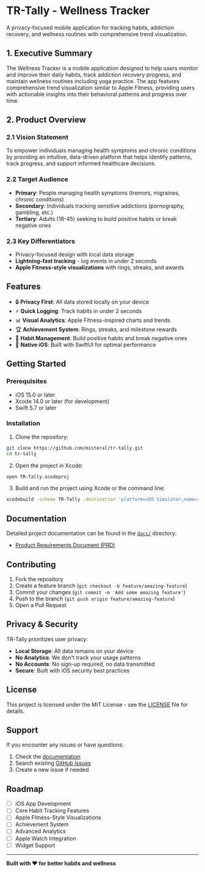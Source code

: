 # TR-Tally - Wellness Tracker

A privacy-focused mobile application for tracking habits, addiction recovery, and wellness routines with comprehensive trend visualization.

## 1. Executive Summary

The Wellness Tracker is a mobile application designed to help users monitor and improve their daily habits, track addiction recovery progress, and maintain wellness routines including yoga practice. The app features comprehensive trend visualization similar to Apple Fitness, providing users with actionable insights into their behavioral patterns and progress over time.

## 2. Product Overview

### 2.1 Vision Statement

To empower individuals managing health symptoms and chronic conditions by providing an intuitive, data-driven platform that helps identify patterns, track progress, and support informed healthcare decisions.

### 2.2 Target Audience

* **Primary**: People managing health symptoms (tremors, migraines, chronic conditions)
* **Secondary**: Individuals tracking sensitive addictions (pornography, gambling, etc.)
* **Tertiary**: Adults (18-45) seeking to build positive habits or break negative ones

### 2.3 Key Differentiators

* Privacy-focused design with local data storage
* **Lightning-fast tracking** - log events in under 2 seconds
* **Apple Fitness-style visualizations** with rings, streaks, and awards

## Features

- 🔒 **Privacy First**: All data stored locally on your device
- ⚡ **Quick Logging**: Track habits in under 2 seconds
- 📊 **Visual Analytics**: Apple Fitness-inspired charts and trends
- 🏆 **Achievement System**: Rings, streaks, and milestone rewards
- 🎯 **Habit Management**: Build positive habits and break negative ones
- 📱 **Native iOS**: Built with SwiftUI for optimal performance

## Getting Started

### Prerequisites

- iOS 15.0 or later
- Xcode 14.0 or later (for development)
- Swift 5.7 or later

### Installation

1. Clone the repository:
```bash
git clone https://github.com/misteral/tr-tally.git
cd tr-tally
```

2. Open the project in Xcode:
```bash
open TR-Tally.xcodeproj
```

3. Build and run the project using Xcode or the command line:
```bash
xcodebuild -scheme TR-Tally -destination 'platform=iOS Simulator,name=iPhone 14' build
```

## Documentation

Detailed project documentation can be found in the [`docs/`](./docs/) directory:

- [Product Requirements Document (PRD)](./docs/habit-tracker-prd.md)

## Contributing

1. Fork the repository
2. Create a feature branch (`git checkout -b feature/amazing-feature`)
3. Commit your changes (`git commit -m 'Add some amazing feature'`)
4. Push to the branch (`git push origin feature/amazing-feature`)
5. Open a Pull Request

## Privacy & Security

TR-Tally prioritizes user privacy:

- **Local Storage**: All data remains on your device
- **No Analytics**: We don't track your usage patterns
- **No Accounts**: No sign-up required, no data transmitted
- **Secure**: Built with iOS security best practices

## License

This project is licensed under the MIT License - see the [LICENSE](LICENSE) file for details.

## Support

If you encounter any issues or have questions:

1. Check the [documentation](./docs/)
2. Search existing [GitHub Issues](https://github.com/misteral/tr-tally/issues)
3. Create a new issue if needed

## Roadmap

- [ ] iOS App Development
- [ ] Core Habit Tracking Features
- [ ] Apple Fitness-Style Visualizations
- [ ] Achievement System
- [ ] Advanced Analytics
- [ ] Apple Watch Integration
- [ ] Widget Support

---

**Built with ❤️ for better habits and wellness**

